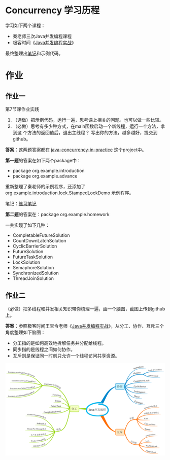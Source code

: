 # Concurrency 学习历程

学习如下两个课程：

- 秦老师三次Java并发编程课程
- 极客时间《[Java并发编程实战](https://time.geekbang.org/column/intro/159)》

最终整理出[笔记](java-concurrency-in-practice/index.md)和示例代码。



# 作业

## 作业一

第7节课作业实践

1. （选做）把示例代码，运行一遍，思考课上相关的问题。也可以做一些比较。
2. （必做）思考有多少种方式，在main函数启动一个新线程，运行一个方法，拿到这
    个方法的返回值后，退出主线程？
    写出你的方法，越多越好，提交到github。

**答案**：这两题答案都在 [java-concurrency-in-practice](java-concurrency-in-practice) 这个project中。

**第一题**的答案在如下两个package中：

- package org.example.introduction
- package org.example.advance

重新整理了秦老师的示例程序，还添加了 org.example.introduction.lock.StampedLockDemo 示例程序。

笔记：[练习笔记](java-concurrency-in-practice/index.md)



**第二题**的答案在：package org.example.homework

一共实现了如下几种：

- CompletableFutureSolution
- CountDownLatchSolution
- CyclicBarrierSolution
- FutureSolution
- FutureTaskSolution
- LockSolution
- SemaphoreSolution
- SynchronizedSolution
- ThreadJoinSolution



## 作业二

（必做）把多线程和并发相关知识带你梳理一遍，画一个脑图，截图上传到github上。

**答案**：参照极客时间王宝令老师《[Java并发编程实战](https://time.geekbang.org/column/intro/159)》，从分工、协作、互斥三个角度整理如下脑图：

- 分工指的是如何高效地拆解任务并分配给线程。
- 同步指的是线程之间如何协作。
- 互斥则是保证同一时刻只允许一个线程访问共享资源。

![Java Concurrnecy Roadmap](JavaConcurrency.png)